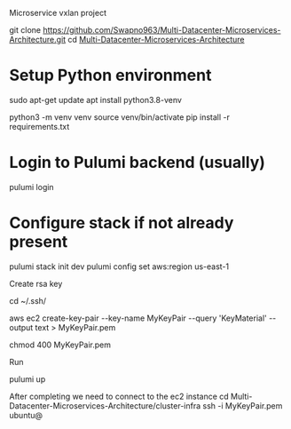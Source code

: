Microservice vxlan project

git clone https://github.com/Swapno963/Multi-Datacenter-Microservices-Architecture.git
cd [Multi-Datacenter-Microservices-Architecture](https://github.com/Swapno963/Multi-Datacenter-Microservices-Architecture)

# Setup Python environment

sudo apt-get update
apt install python3.8-venv

python3 -m venv venv
source venv/bin/activate
pip install -r requirements.txt

# Login to Pulumi backend (usually)

pulumi login

# Configure stack if not already present

pulumi stack init dev
pulumi config set aws:region us-east-1


Create rsa key

cd ~/.ssh/


aws ec2 create-key-pair --key-name MyKeyPair --query 'KeyMaterial' --output text > MyKeyPair.pem


chmod 400 MyKeyPair.pem

Run

pulumi up







After completing we need to connect to the ec2 instance
cd Multi-Datacenter-Microservices-Architecture/cluster-infra
ssh -i MyKeyPair.pem ubuntu@<PUBLIC IP>
